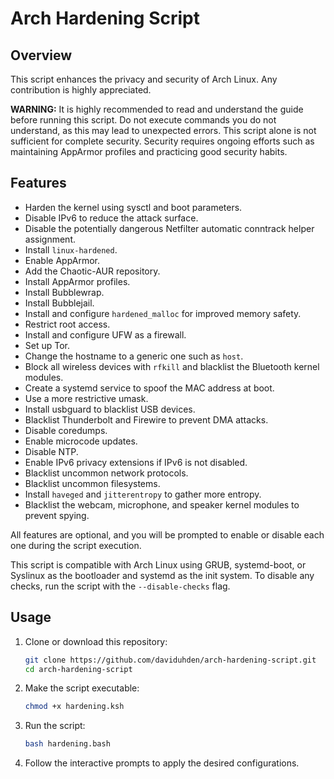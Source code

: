 # Arch Hardening Script

## Overview

This script enhances the privacy and security of Arch Linux. Any contribution is highly appreciated.

**WARNING:** It is highly recommended to read and understand the guide before running this script. Do not execute commands you do not understand, as this may lead to unexpected errors. This script alone is not sufficient for complete security. Security requires ongoing efforts such as maintaining AppArmor profiles and practicing good security habits.

## Features

- Harden the kernel using sysctl and boot parameters.
- Disable IPv6 to reduce the attack surface.
- Disable the potentially dangerous Netfilter automatic conntrack helper assignment.
- Install `linux-hardened`.
- Enable AppArmor.
- Add the Chaotic-AUR repository.
- Install AppArmor profiles.
- Install Bubblewrap.
- Install Bubblejail.
- Install and configure `hardened_malloc` for improved memory safety.
- Restrict root access.
- Install and configure UFW as a firewall.
- Set up Tor.
- Change the hostname to a generic one such as `host`.
- Block all wireless devices with `rfkill` and blacklist the Bluetooth kernel modules.
- Create a systemd service to spoof the MAC address at boot.
- Use a more restrictive umask.
- Install usbguard to blacklist USB devices.
- Blacklist Thunderbolt and Firewire to prevent DMA attacks.
- Disable coredumps.
- Enable microcode updates.
- Disable NTP.
- Enable IPv6 privacy extensions if IPv6 is not disabled.
- Blacklist uncommon network protocols.
- Blacklist uncommon filesystems.
- Install `haveged` and `jitterentropy` to gather more entropy.
- Blacklist the webcam, microphone, and speaker kernel modules to prevent spying.

All features are optional, and you will be prompted to enable or disable each one during the script execution.

This script is compatible with Arch Linux using GRUB, systemd-boot, or Syslinux as the bootloader and systemd as the init system. To disable any checks, run the script with the `--disable-checks` flag.

## Usage

1. Clone or download this repository:

    ```sh
    git clone https://github.com/daviduhden/arch-hardening-script.git
    cd arch-hardening-script
    ```

2. Make the script executable:
    ```sh
    chmod +x hardening.ksh
    ```

3. Run the script:

    ```sh
    bash hardening.bash
    ```

4. Follow the interactive prompts to apply the desired configurations.